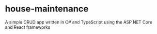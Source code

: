 # house-maintenance
A simple CRUD app written in C# and TypeScript using the ASP.NET Core and React frameworks
